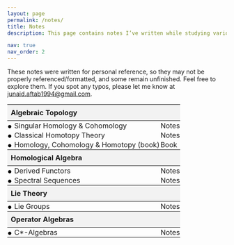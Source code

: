 ```yaml
---
layout: page
permalink: /notes/
title: Notes
description: This page contains notes I’ve written while studying various mathematical topics. 

nav: true
nav_order: 2
---
```



These notes were written for personal reference, so they may not be properly referenced/formatted, and some remain unfinished. Feel free to explore them. If you spot any typos, please let me know at <a href="mailto:junaid.aftab1994@gmail.com">junaid.aftab1994@gmail.com</a>.

<style>
  .bullet-item::before {
    content: "•";
    display: inline-block;
    color: black;
    margin-right: 6px;
    transform: scale(1.5); /* Increase bullet size only */
    line-height: 0; /* helps with vertical alignment */
  }
</style>

<table style="width: 100%; border-collapse: collapse;">
  <thead>
    <tr>
      <th colspan="2" style="text-align: left; padding: 8px; background-color: #f2f2f2;">
        <strong>Algebraic Topology</strong>
      </th>
    </tr>
  </thead>
  <tbody>
    <tr>
      <td class="bullet-item" style="padding: 1px;">Singular Homology &amp; Cohomology</td>
      <td style="padding: 1px;"><a href="/assets/pdf/Notes/Algebraic-Topology/Hom-Cohom.pdf" style="text-decoration: none;">Notes</a></td>
    </tr>
    <tr>
      <td class="bullet-item" style="padding: 1px;">Classical Homotopy Theory</td>
      <td style="padding: 1px;"><a href="/assets/pdf/Notes/Algebraic-Topology/Homotopy.pdf" style="text-decoration: none;">Notes</a></td>
    </tr>
    <tr>
      <td class="bullet-item" style="padding: 1px;">Homology, Cohomology &amp; Homotopy (book)</td>
      <td style="padding: 1px;"><a href="/assets/pdf/Notes/Algebraic-Topology/Book.pdf" style="text-decoration: none;">Book</a></td>
    </tr>
  </tbody>

  <thead>
    <tr>
      <th colspan="2" style="text-align: left; padding: 8px; background-color: #f2f2f2;">
        <strong>Homological Algebra</strong>
      </th>
    </tr>
  </thead>
  <tbody>
    <tr>
      <td class="bullet-item" style="padding: 1px;">Derived Functors</td>
      <td style="padding: 1px;"><a href="/assets/pdf/Notes/Homological-Algebra/Derived_Functors.pdf" style="text-decoration: none;">Notes</a></td>
    </tr>
    <tr>
      <td class="bullet-item" style="padding: 1px;">Spectral Sequences</td>
      <td style="padding: 1px;"><a href="/assets/pdf/Notes/Homological-Algebra/Spectral_Sequences.pdf" style="text-decoration: none;">Notes</a></td>
    </tr>
  </tbody>

  <thead>
    <tr>
      <th colspan="2" style="text-align: left; padding: 8px; background-color: #f2f2f2;">
        <strong>Lie Theory</strong>
      </th>
    </tr>
  </thead>
  <tbody>
    <tr>
      <td class="bullet-item" style="padding: 1px;">Lie Groups</td>
      <td style="padding: 1px;"><a href="/assets/pdf/Notes/Lie-Theory/Lie-Groups.pdf" style="text-decoration: none;">Notes</a></td>
    </tr>
  </tbody>

  <thead>
    <tr>
      <th colspan="2" style="text-align: left; padding: 8px; background-color: #f2f2f2;">
        <strong>Operator Algebras</strong>
      </th>
    </tr>
  </thead>
  <tbody>
    <tr>
      <td class="bullet-item" style="padding: 1px;">C*-Algebras</td>
      <td style="padding: 1px;"><a href="/assets/pdf/Notes/C-Star/C_Star.pdf" style="text-decoration: none;">Notes</a></td>
    </tr>
  </tbody>
</table>